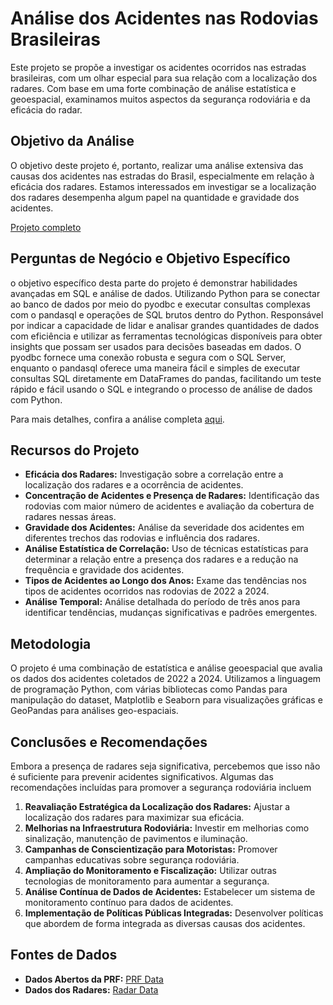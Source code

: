 # Análise dos Acidentes nas Rodovias Brasileiras

Este projeto se propõe a investigar os acidentes ocorridos nas estradas brasileiras, com um olhar especial para sua relação com a localização dos radares. Com base em uma forte combinação de análise estatística e geoespacial, examinamos muitos aspectos da segurança rodoviária e da eficácia do radar.

## Objetivo da Análise

O objetivo deste projeto é, portanto, realizar uma análise extensiva das causas dos acidentes nas estradas do Brasil, especialmente em relação à eficácia dos radares. Estamos interessados em investigar se a localização dos radares desempenha algum papel na quantidade e gravidade dos acidentes.

[Projeto completo](https://github.com/tmarsbr/analise-PRF-/blob/main/An%C3%A1lise%20de%20Dados%20da%20Pol%C3%ADcia%20Rodovi%C3%A1ria%20Federal.ipynb)

## Perguntas de Negócio e Objetivo Específico

o objetivo específico desta parte do projeto é demonstrar habilidades avançadas em SQL e análise de dados. Utilizando Python para se conectar ao banco de dados por meio do pyodbc e executar consultas complexas com o pandasql e operações de SQL brutos dentro do Python. Responsável por indicar a capacidade de lidar e analisar grandes quantidades de dados com eficiência e utilizar as ferramentas tecnológicas disponíveis para obter insights que possam ser usados para decisões baseadas em dados. O pyodbc fornece uma conexão robusta e segura com o SQL Server, enquanto o pandasql oferece uma maneira fácil e simples de executar consultas SQL diretamente em DataFrames do pandas, facilitando um teste rápido e fácil usando o SQL e integrando o processo de análise de dados com Python.

Para mais detalhes, confira a análise completa [aqui](https://github.com/tmarsbr/analise-PRF-/blob/main/Pergutas%20de%20Negocio/An%C3%A1lise%20de%20Dados%20da%20Pol%C3%ADcia%20Rodovi%C3%A1ria%20Federal%20-%20SQL.ipynb).

## Recursos do Projeto

- **Eficácia dos Radares:** Investigação sobre a correlação entre a localização dos radares e a ocorrência de acidentes.
- **Concentração de Acidentes e Presença de Radares:** Identificação das rodovias com maior número de acidentes e avaliação da cobertura de radares nessas áreas.
- **Gravidade dos Acidentes:** Análise da severidade dos acidentes em diferentes trechos das rodovias e influência dos radares.
- **Análise Estatística de Correlação:** Uso de técnicas estatísticas para determinar a relação entre a presença dos radares e a redução na frequência e gravidade dos acidentes.
- **Tipos de Acidentes ao Longo dos Anos:** Exame das tendências nos tipos de acidentes ocorridos nas rodovias de 2022 a 2024.
- **Análise Temporal:** Análise detalhada do período de três anos para identificar tendências, mudanças significativas e padrões emergentes.

## Metodologia

O projeto é uma combinação de estatística e análise geoespacial que avalia os dados dos acidentes coletados de 2022 a 2024. Utilizamos a linguagem de programação Python, com várias bibliotecas como Pandas para manipulação do dataset, Matplotlib e Seaborn para visualizações gráficas e GeoPandas para análises geo-espaciais.

## Conclusões e Recomendações

Embora a presença de radares seja significativa, percebemos que isso não é suficiente para prevenir acidentes significativos. Algumas das recomendações incluídas para promover a segurança rodoviária incluem

1. **Reavaliação Estratégica da Localização dos Radares:** Ajustar a localização dos radares para maximizar sua eficácia.
2. **Melhorias na Infraestrutura Rodoviária:** Investir em melhorias como sinalização, manutenção de pavimentos e iluminação.
3. **Campanhas de Conscientização para Motoristas:** Promover campanhas educativas sobre segurança rodoviária.
4. **Ampliação do Monitoramento e Fiscalização:** Utilizar outras tecnologias de monitoramento para aumentar a segurança.
5. **Análise Contínua de Dados de Acidentes:** Estabelecer um sistema de monitoramento contínuo para dados de acidentes.
6. **Implementação de Políticas Públicas Integradas:** Desenvolver políticas que abordem de forma integrada as diversas causas dos acidentes.

## Fontes de Dados

- **Dados Abertos da PRF:** [PRF Data](https://www.gov.br/prf/pt-br/acesso-a-informacao/dados-abertos/dados-abertos-da-prf)
- **Dados dos Radares:** [Radar Data](https://dados.gov.br/dados/conjuntos-dados/radar)




